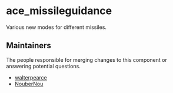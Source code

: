 ace_missileguidance
===================

Various new modes for different missiles.


## Maintainers

The people responsible for merging changes to this component or answering potential questions.

- [walterpearce](https://github.com/walterpearce)
- [NouberNou](https://github.com/NouberNou)
